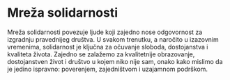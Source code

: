 # Mreža solidarnosti

Mreža solidarnosti povezuje ljude koji zajedno nose odgovornost za izgradnju pravednijeg društva. U svakom trenutku, a naročito u izazovnim vremenima, solidarnost je ključna za očuvanje sloboda, dostojanstva i kvaliteta života. Zajedno se zalažemo za kvalitetnije obrazovanje, dostojanstven život i društvo u kojem niko nije sam, onako kako mislimo da je jedino ispravno: poverenjem, zajedništvom i uzajamnom podrškom.
